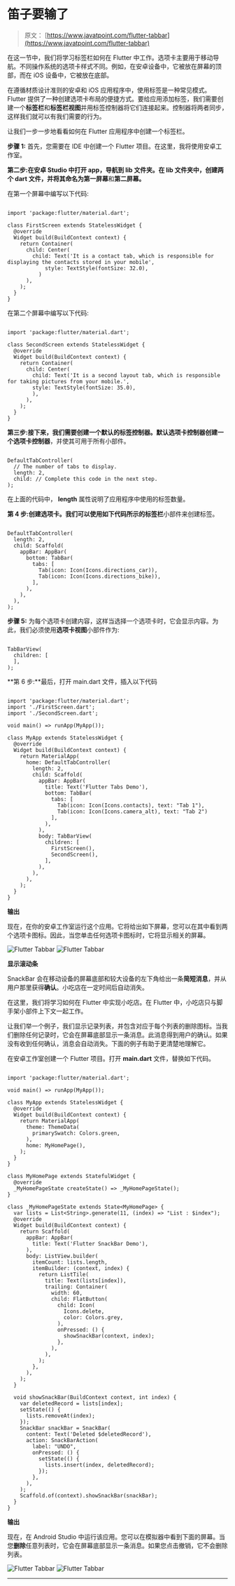 # 笛子要输了

> 原文： [https://www.javatpoint.com/flutter-tabbar](https://www.javatpoint.com/flutter-tabbar)

在这一节中，我们将学习标签栏如何在 Flutter 中工作。选项卡主要用于移动导航。不同操作系统的选项卡样式不同。例如，在安卓设备中，它被放在屏幕的顶部，而在 iOS 设备中，它被放在底部。

在遵循材质设计准则的安卓和 iOS 应用程序中，使用标签是一种常见模式。Flutter 提供了一种创建选项卡布局的便捷方式。要给应用添加标签，我们需要创建一个**标签栏**和**标签栏视图**并用标签控制器将它们连接起来。控制器将两者同步，这样我们就可以有我们需要的行为。

让我们一步一步地看看如何在 Flutter 应用程序中创建一个标签栏。

**步骤 1:** 首先，您需要在 IDE 中创建一个 Flutter 项目。在这里，我将使用安卓工作室。

**第二步:**在安卓 Studio 中打开 app，导航到 lib 文件夹。在 lib 文件夹中，创建两个 dart 文件，并将其命名为**第一屏幕**和**第二屏幕。**

在第一个屏幕中编写以下代码:

```

import 'package:flutter/material.dart';

class FirstScreen extends StatelessWidget {
  @override
  Widget build(BuildContext context) {
    return Container(
      child: Center(
        child: Text('It is a contact tab, which is responsible for displaying the contacts stored in your mobile',
            style: TextStyle(fontSize: 32.0),
          )
      ),
    );
  }
}

```

在第二个屏幕中编写以下代码:

```

import 'package:flutter/material.dart';

class SecondScreen extends StatelessWidget {
  @override
  Widget build(BuildContext context) {
    return Container(
      child: Center(
        child: Text('It is a second layout tab, which is responsible for taking pictures from your mobile.',
        style: TextStyle(fontSize: 35.0),
        ),
      ),
    );
  }
}

```

**第三步:**接下来，我们需要创建一个**默认的标签控制器。**默认选项卡控制器创建一个**选项卡控制器**，并使其可用于所有小部件。

```

DefaultTabController(
  // The number of tabs to display.
  length: 2,
  child: // Complete this code in the next step.
);

```

在上面的代码中， **length** 属性说明了应用程序中使用的标签数量。

**第 4 步:**创建选项卡。我们可以使用如下代码所示的**标签栏**小部件来创建标签。

```

DefaultTabController(
  length: 2,
  child: Scaffold(
    appBar: AppBar(
      bottom: TabBar(
        tabs: [
          Tab(icon: Icon(Icons.directions_car)),
          Tab(icon: Icon(Icons.directions_bike)),
        ],
      ),
    ),
  ),
);

```

**步骤 5:** 为每个选项卡创建内容，这样当选择一个选项卡时，它会显示内容。为此，我们必须使用**选项卡视图**小部件作为:

```

TabBarView(
  children: [
  ],
);

```

**第 6 步:**最后，打开 main.dart 文件，插入以下代码

```

import 'package:flutter/material.dart';
import './FirstScreen.dart';
import './SecondScreen.dart';

void main() => runApp(MyApp());

class MyApp extends StatelessWidget {
  @override
  Widget build(BuildContext context) {
    return MaterialApp(
      home: DefaultTabController(
        length: 2,
        child: Scaffold(
          appBar: AppBar(
            title: Text('Flutter Tabs Demo'),
            bottom: TabBar(
              tabs: [
                Tab(icon: Icon(Icons.contacts), text: "Tab 1"),
                Tab(icon: Icon(Icons.camera_alt), text: "Tab 2")
              ],
            ),
          ),
          body: TabBarView(
            children: [
              FirstScreen(),
              SecondScreen(),
            ],
          ),
        ),
      ),
    );
  }
}

```

**输出**

现在，在你的安卓工作室运行这个应用。它将给出如下屏幕，您可以在其中看到两个选项卡图标。因此，当您单击任何选项卡图标时，它将显示相关的屏幕。

![Flutter Tabbar](img/aef00df28ca321b2d71810a18510f60d.png) ![Flutter Tabbar](img/d146db4b58de7afe74bc774d44763330.png)

**显示滚动条**

SnackBar 会在移动设备的屏幕底部和较大设备的左下角给出一条**简短消息**，并从用户那里获得**确认**。小吃店在一定时间后自动消失。

在这里，我们将学习如何在 Flutter 中实现小吃店。在 Flutter 中，小吃店只与脚手架小部件上下文一起工作。

让我们举一个例子，我们显示记录列表，并包含对应于每个列表的删除图标。当我们删除任何记录时，它会在屏幕底部显示一条消息。此消息得到用户的确认。如果没有收到任何确认，消息会自动消失。下面的例子有助于更清楚地理解它。

在安卓工作室创建一个 Flutter 项目。打开 **main.dart** 文件，替换如下代码。

```

import 'package:flutter/material.dart';

void main() => runApp(MyApp());

class MyApp extends StatelessWidget {
  @override
  Widget build(BuildContext context) {
    return MaterialApp(
      theme: ThemeData(
        primarySwatch: Colors.green,
      ),
      home: MyHomePage(),
    );
  }
}

class MyHomePage extends StatefulWidget {
  @override
  _MyHomePageState createState() => _MyHomePageState();
}

class _MyHomePageState extends State<MyHomePage> {
  var lists = List<String>.generate(11, (index) => "List : $index");
  @override
  Widget build(BuildContext context) {
    return Scaffold(
      appBar: AppBar(
        title: Text('Flutter SnackBar Demo'),
      ),
      body: ListView.builder(
        itemCount: lists.length,
        itemBuilder: (context, index) {
          return ListTile(
            title: Text(lists[index]),
            trailing: Container(
              width: 60,
              child: FlatButton(
                child: Icon(
                  Icons.delete,
                  color: Colors.grey,
                ),
                onPressed: () {
                  showSnackBar(context, index);
                },
              ),
            ),
          );
        },
      ),
    );
  }

  void showSnackBar(BuildContext context, int index) {
    var deletedRecord = lists[index];
    setState(() {
      lists.removeAt(index);
    });
    SnackBar snackBar = SnackBar(
      content: Text('Deleted $deletedRecord'),
      action: SnackBarAction(
        label: "UNDO",
        onPressed: () {
          setState(() {
            lists.insert(index, deletedRecord);
          });
        },
      ),
    );
    Scaffold.of(context).showSnackBar(snackBar);
  }
}

```

**输出**

现在，在 Android Studio 中运行该应用。您可以在模拟器中看到下面的屏幕。当您**删除**任意列表时，它会在屏幕底部显示一条消息。如果您点击撤销，它不会删除列表。

![Flutter Tabbar](img/8567d1fb43e7f38a1584815cddb6e3f2.png) ![Flutter Tabbar](img/75b92835628ac5bce2c96c21fa6984ed.png)

* * *